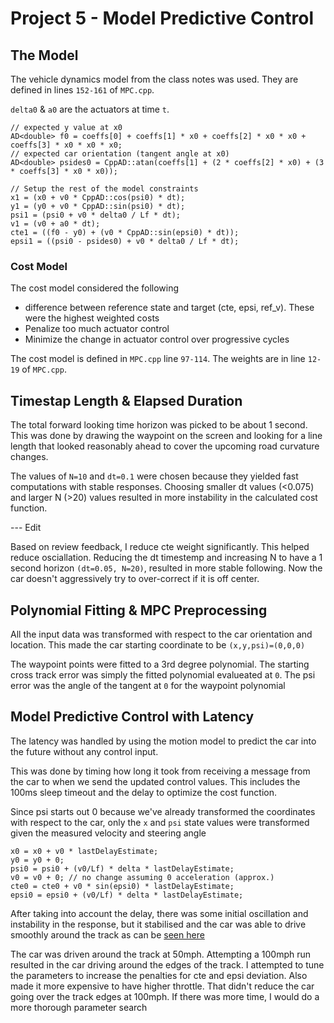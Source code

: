 # Project 5 - Model Predictive Control

## The Model
The vehicle dynamics model from the class notes was used. They are defined in lines `152-161` of `MPC.cpp`.

`delta0` & `a0` are the actuators at time `t`.
```
// expected y value at x0
AD<double> f0 = coeffs[0] + coeffs[1] * x0 + coeffs[2] * x0 * x0 + coeffs[3] * x0 * x0 * x0;
// expected car orientation (tangent angle at x0)
AD<double> psides0 = CppAD::atan(coeffs[1] + (2 * coeffs[2] * x0) + (3 * coeffs[3] * x0 * x0));

// Setup the rest of the model constraints
x1 = (x0 + v0 * CppAD::cos(psi0) * dt);
y1 = (y0 + v0 * CppAD::sin(psi0) * dt);
psi1 = (psi0 + v0 * delta0 / Lf * dt);
v1 = (v0 + a0 * dt);
cte1 = ((f0 - y0) + (v0 * CppAD::sin(epsi0) * dt));
epsi1 = ((psi0 - psides0) + v0 * delta0 / Lf * dt);
```
### Cost Model
The cost model considered the following 
* difference between reference state and target (cte, epsi, ref_v). These were the highest weighted costs
* Penalize too much actuator control
* Minimize the change in actuator control over progressive cycles

The cost model is defined in `MPC.cpp` line `97-114`. The weights are in line `12-19` of `MPC.cpp`.

## Timestap Length & Elapsed Duration

The total forward looking time horizon was picked to be about 1 second. This was done by drawing the waypoint on the screen and looking for a line length that looked reasonably ahead to cover the upcoming road curvature changes. 

The values of `N=10` and `dt=0.1` were chosen because they yielded fast computations with stable responses. Choosing smaller dt values (<0.075) and larger N (>20) values resulted in more instability in the calculated cost function.

--- Edit 

Based on review feedback, I reduce cte weight significantly. This helped reduce osciallation. Reducing the dt timestemp and increasing N to have a 1 second horizon `(dt=0.05, N=20)`, resulted in more stable following. Now the car doesn't aggressively try to over-correct if it is off center.

## Polynomial Fitting & MPC Preprocessing

All the input data was transformed with respect to the car orientation and location. This made the car starting coordinate to be `(x,y,psi)=(0,0,0)`

The waypoint points were fitted to a 3rd degree polynomial. The starting cross track error was simply the fitted polynomial evalueated at `0`. The psi error was the angle of the tangent at `0` for the waypoint polynomial

## Model Predictive Control with Latency

The latency was handled by using the motion model to predict the car into the future without any control input. 

This was done by timing how long it took from receiving a message from the car to when we send the updated control values. This includes the 100ms sleep timeout and the delay to optimize the cost function. 

Since psi starts out 0 because we've already transformed the coordinates with respect to the car, only the `x` and `psi` state values were transformed given the measured velocity and steering angle

```
x0 = x0 + v0 * lastDelayEstimate;
y0 = y0 + 0;
psi0 = psi0 + (v0/Lf) * delta * lastDelayEstimate;
v0 = v0 + 0; // no change assuming 0 acceleration (approx.)
cte0 = cte0 + v0 * sin(epsi0) * lastDelayEstimate;
epsi0 = epsi0 + (v0/Lf) * delta * lastDelayEstimate;
```

After taking into account the delay, there was some initial oscillation and instability in the response, but it stabilised and the car was able to drive smoothly around the track as can be [seen here](https://drive.google.com/open?id=0B2KVtEVE1lFjOEVfS2JOby15Tzg)

The car was driven around the track at 50mph. Attempting a 100mph run resulted in the car driving around the edges of the track. I attempted to tune the parameters to increase the penalties for cte and epsi deviation. Also made it more expensive to have higher throttle. That didn't reduce the car going over the track edges at 100mph. If there was more time, I would do a more thorough parameter search
